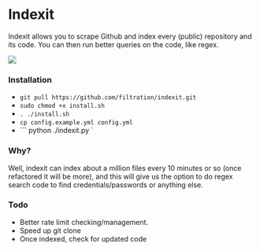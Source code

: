 # Indexit

Indexit allows you to scrape Github and index every (public) repository and its code. You can then run better queries on the code, like regex.

<img src="https://i.imgur.com/8oGzPY6.png">

### Installation

- ``` git pull https://github.com/filtration/indexit.git ```
- ``` sudo chmod +x install.sh  ```
- ``` . ./install.sh ```
- ``` cp config.example.yml config.yml ```
- ``` python ./indexit.py  `

### Why?

Well, indexit can index about a million files every 10 minutes or so (once refactored it will be more), and this will give us the option to do regex search code to find credentials/passwords or anything else.

### Todo

- Better rate limit checking/management.
- Speed up git clone
- Once indexed, check for updated code